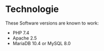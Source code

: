 # Technologie
These Software versions are known to work:
* PHP 7.4
* Apache 2.5
* MariaDB 10.4 or MySQL 8.0
